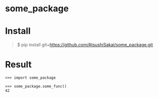 # some_package

# Install

>$ pip install git+https://github.com/AtsushiSakai/some_package.git

# Result

    >>> import some_package

    >>> some_package.some_func()
    42
